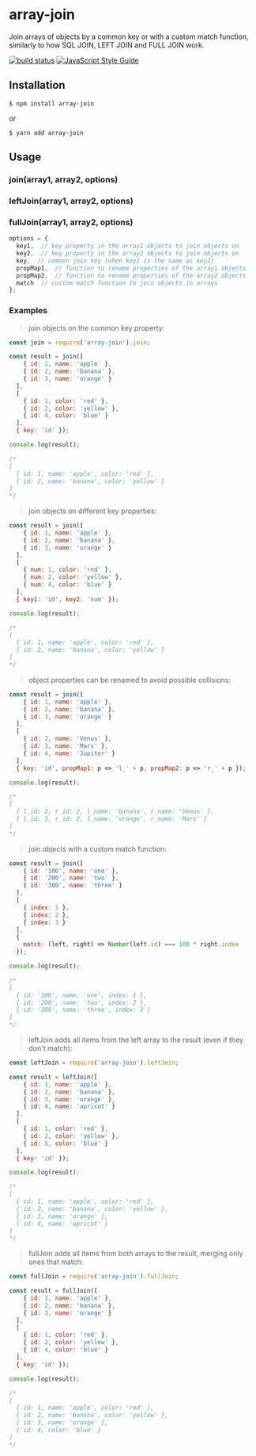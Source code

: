 # array-join
Join arrays of objects by a common key or with a custom match function, similarly to how SQL JOIN, LEFT JOIN and FULL JOIN work.

[![build status](https://img.shields.io/travis/iredchuk/array-join/master.svg?style=flat-square)](https://travis-ci.org/iredchuk/array-join)
[![JavaScript Style Guide](https://img.shields.io/badge/code_style-standard-brightgreen.svg)](https://standardjs.com)

## Installation
```console
$ npm install array-join
```
or
```console
$ yarn add array-join
```

## Usage

### join(array1, array2, options)
### leftJoin(array1, array2, options)
### fullJoin(array1, array2, options)
```js
options = {
  key1,  // key property in the array1 objects to join objects on
  key2,  // key property in the array2 objects to join objects on
  key,  // common join key (when key1 is the same as key2)
  propMap1,  // function to rename properties of the array1 objects
  propMap2,  // function to rename properties of the array2 objects
  match  // custom match function to join objects in arrays
};
```

### Examples

> join objects on the common key property:
```js
const join = require('array-join').join;

const result = join([
    { id: 1, name: 'apple' },
    { id: 2, name: 'banana' },
    { id: 3, name: 'orange' }
  ],
  [
    { id: 1, color: 'red' },
    { id: 2, color: 'yellow' },
    { id: 4, color: 'blue' }
  ],
  { key: 'id' });

console.log(result);

/*
[
  { id: 1, name: 'apple', color: 'red' },
  { id: 2, name: 'banana', color: 'yellow' }
]
*/
```

> join objects on different key properties:
```js
const result = join([
    { id: 1, name: 'apple' },
    { id: 2, name: 'banana' },
    { id: 3, name: 'orange' }
  ],
  [
    { num: 1, color: 'red' },
    { num: 2, color: 'yellow' },
    { num: 4, color: 'blue' }
  ],
  { key1: 'id', key2: 'num' });

console.log(result);

/*
[
  { id: 1, name: 'apple', color: 'red' },
  { id: 2, name: 'banana', color: 'yellow' }
]
*/
```

> object properties can be renamed to avoid possible collisions:
```js
const result = join([
    { id: 1, name: 'apple' },
    { id: 2, name: 'banana' },
    { id: 3, name: 'orange' }
  ],
  [
    { id: 2, name: 'Venus' },
    { id: 3, name: 'Mars' },
    { id: 4, name: 'Jupiter' }
  ],
  { key: 'id', propMap1: p => 'l_' + p, propMap2: p => 'r_' + p });

console.log(result);

/*
[
  { l_id: 2, r_id: 2, l_name: 'banana', r_name: 'Venus' },
  { l_id: 3, r_id: 2, l_name: 'orange', r_name: 'Mars' }
]
*/
```

> join objects with a custom match function:
```js
const result = join([
    { id: '100', name: 'one' },
    { id: '200', name: 'two' },
    { id: '300', name: 'three' }
  ],
  [
    { index: 1 },
    { index: 2 },
    { index: 3 }
  ],
  {
    match: (left, right) => Number(left.id) === 100 * right.index
  });

console.log(result);

/*
[
  { id: '100', name: 'one', index: 1 },
  { id: '200', name: 'two', index: 2 },
  { id: '300', name: 'three', index: 3 }
]
*/
```

> leftJoin adds all items from the left array to the result (even if they don't match):
```js
const leftJoin = require('array-join').leftJoin;

const result = leftJoin([
    { id: 1, name: 'apple' },
    { id: 2, name: 'banana' },
    { id: 3, name: 'orange' },
    { id: 4, name: 'apricot' }
  ],
  [
    { id: 1, color: 'red' },
    { id: 2, color: 'yellow' },
    { id: 5, color: 'blue' }
  ],
  { key: 'id' });

console.log(result);

/*
[
  { id: 1, name: 'apple', color: 'red' },
  { id: 2, name: 'banana', color: 'yellow' },
  { id: 3, name: 'orange' },
  { id: 4, name: 'apricot' }
]
*/
```

> fullJoin adds all items from both arrays to the result, merging only ones that match:
```js
const fullJoin = require('array-join').fullJoin;

const result = fullJoin([
    { id: 1, name: 'apple' },
    { id: 2, name: 'banana' },
    { id: 3, name: 'orange' }
  ],
  [
    { id: 1, color: 'red' },
    { id: 2, color: 'yellow' },
    { id: 4, color: 'blue' }
  ],
  { key: 'id' });

console.log(result);

/*
[
  { id: 1, name: 'apple', color: 'red' },
  { id: 2, name: 'banana', color: 'yellow' },
  { id: 3, name: 'orange' },
  { id: 4, color: 'blue' }
]
*/
```
